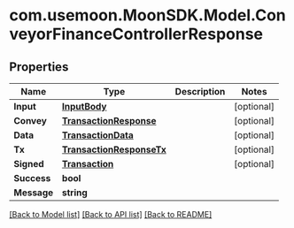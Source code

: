 # com.usemoon.MoonSDK.Model.ConveyorFinanceControllerResponse

## Properties

Name | Type | Description | Notes
------------ | ------------- | ------------- | -------------
**Input** | [**InputBody**](InputBody.md) |  | [optional] 
**Convey** | [**TransactionResponse**](TransactionResponse.md) |  | [optional] 
**Data** | [**TransactionData**](TransactionData.md) |  | [optional] 
**Tx** | [**TransactionResponseTx**](TransactionResponseTx.md) |  | [optional] 
**Signed** | [**Transaction**](Transaction.md) |  | [optional] 
**Success** | **bool** |  | 
**Message** | **string** |  | 

[[Back to Model list]](../README.md#documentation-for-models) [[Back to API list]](../README.md#documentation-for-api-endpoints) [[Back to README]](../README.md)

